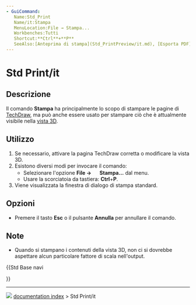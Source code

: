 ```yaml
---
- GuiCommand:
   Name:Std_Print
   Name/it:Stampa
   MenuLocation:File → Stampa...
   Workbenches:Tutti
   Shortcut:**Ctrl**+**P**
   SeeAlso:[Anteprima di stampa](Std_PrintPreview/it.md), [Esporta PDF](Std_PrintPdf/it.md), [Esporta](Std_Export/it.md), [Cattura schermata](Std_ViewScreenShot/it.md)
---
```


# Std Print/it



## Descrizione

Il comando **Stampa** ha principalmente lo scopo di stampare le pagine di [TechDraw](TechDraw_Workbench/it.md), ma può anche essere usato per stampare ciò che è attualmente visibile nella [vista 3D](3D_view/it.md).



## Utilizzo

1.  Se necessario, attivare la pagina TechDraw corretta o modificare la vista 3D.
2.  Esistono diversi modi per invocare il comando:
    -   Selezionare l\'opzione **File → <img src="images/Std_Print.svg" width=16px> Stampa...** dal menu.
    -   Usare la scorciatoia da tastiera: **Ctrl**+**P**.
3.  Viene visualizzata la finestra di dialogo di stampa standard.



## Opzioni

-   Premere il tasto **Esc** o il pulsante **Annulla** per annullare il comando.



## Note

-   Quando si stampano i contenuti della vista 3D, non ci si dovrebbe aspettare alcun particolare fattore di scala nell\'output.





{{Std Base navi

}}



---
![](images/Button_right.svg) [documentation index](../README.md) > Std Print/it
